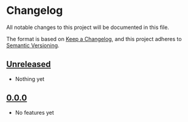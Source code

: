 # Changelog

All notable changes to this project will be documented in this file.

The format is based on [Keep a Changelog](https://keepachangelog.com/en/1.0.0/),
and this project adheres to [Semantic Versioning](https://semver.org/spec/v2.0.0.html).

## [Unreleased]

- Nothing yet

## [0.0.0]

- No features yet

[Unreleased]: https://github.com/blakeNaccarato/copier-python-test/compare/0.0.0...HEAD
[0.0.0]: https://github.com/blakeNaccarato/copier-python-test/releases/tag/0.0.0
